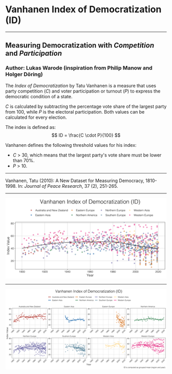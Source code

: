# Vanhanen Index of Democratization (ID)

---

## Measuring Democratization with *Competition* and *Participation*

### Author: Lukas Warode (inspiration from Philip Manow and Holger Döring)

The *Index of Democratization* by Tatu Vanhanen is a measure that uses party competition (*C*) and voter participation or turnout (*P*) to express the democratic condition of a state.

*C* is calculated by subtracting the percentage vote share of the largest party from 100, while *P* is the electoral participation. Both values can be calculated for every election.

The index is defined as:
$$ ID = \frac{C \cdot P}{100} $$

Vanhanen defines the following threshold values for his index:

* *C* > 30, which means that the largest party's vote share must be lower than 70%.
* *P* > 10.

---

Vanhanen, Tatu (2010): A New Dataset for Measuring Democracy, 1810-1998. In: *Journal of Peace Research*, 37 (2), 251-265.

---

![Vanhanen Plot 1](vanhanen-plot-all.png)

---

![Vanhanen Plot 2](vanhanen-plot-grouped.png)
